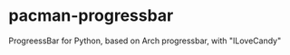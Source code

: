 pacman-progressbar
==================

ProgreessBar for Python, based on Arch progressbar, with "ILoveCandy"